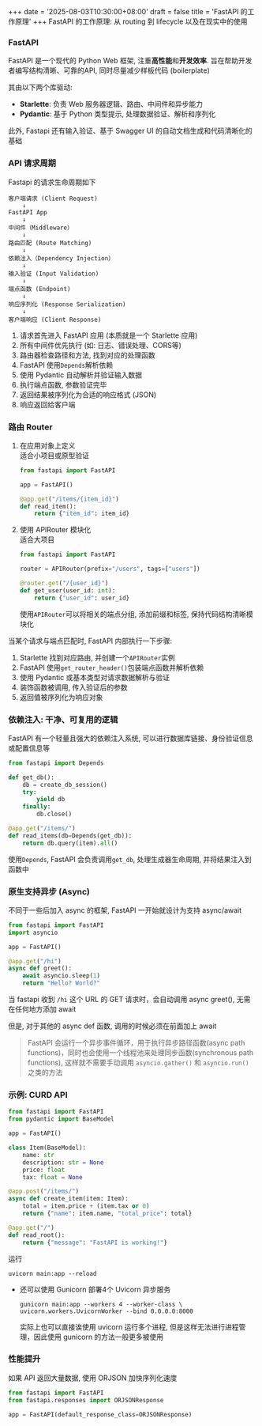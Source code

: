 +++
date = '2025-08-03T10:30:00+08:00'
draft = false
title = 'FastAPI 的工作原理'
+++
FastAPI 的工作原理: 从 routing 到 lifecycle 以及在现实中的使用

### FastAPI
FastAPI 是一个现代的 Python Web 框架, 注重**高性能**和**开发效率**. 旨在帮助开发者编写结构清晰、可靠的API, 同时尽量减少样板代码 (boilerplate)

其由以下两个库驱动:
- **Starlette**: 负责 Web 服务器逻辑、路由、中间件和异步能力
- **Pydantic**: 基于 Python 类型提示, 处理数据验证、解析和序列化

此外, Fastapi 还有输入验证、基于 Swagger UI 的自动文档生成和代码清晰化的基础


### API 请求周期
Fastapi 的请求生命周期如下
```
客户端请求 (Client Request)
    ↓
FastAPI App
    ↓
中间件（Middleware）
    ↓
路由匹配 (Route Matching)
    ↓
依赖注入（Dependency Injection）
    ↓
输入验证 (Input Validation)
    ↓
端点函数 (Endpoint)
    ↓
响应序列化 (Response Serialization)
    ↓
客户端响应 (Client Response)
```
1. 请求首先进入 FastAPI 应用 (本质就是一个 Starlette 应用)
2. 所有中间件优先执行 (如: 日志、错误处理、CORS等)
3. 路由器检查路径和方法, 找到对应的处理函数
4. FastAPI 使用`Depends`解析依赖
5. 使用 Pydantic 自动解析并验证输入数据
6. 执行端点函数, 参数验证完毕
7. 返回结果被序列化为合适的响应格式 (JSON)
8. 响应返回给客户端

### 路由 Router
1. 在应用对象上定义  
    适合小项目或原型验证
    ```python
    from fastapi import FastAPI

    app = FastAPI()

    @app.get("/items/{item_id}")
    def read_item():
        return {"item_id": item_id}
    ```
2. 使用 APIRouter 模块化  
    适合大项目
    ```python
    from fastapi import FastAPI
    
    router = APIRouter(prefix="/users", tags=["users"])

    @router.get("/{user_id}")
    def get_user(user_id: int):
        return {"user_id": user_id}
    ```
    使用`APIRouter`可以将相关的端点分组, 添加前缀和标签, 保持代码结构清晰模块化

当某个请求与端点匹配时, FastAPI 内部执行一下步骤:
1. Starlette 找到对应路由, 并创建一个`APIRouter`实例
2. FastAPI 使用`get_router_header()`包装端点函数并解析依赖
3. 使用 Pydantic 或基本类型对请求数据解析与验证
4. 装饰函数被调用, 传入验证后的参数
5. 返回值被序列化为响应对象

### 依赖注入: 干净、可复用的逻辑
FastAPI 有一个轻量且强大的依赖注入系统, 可以进行数据库链接、身份验证信息或配置信息等
```python
from fastapi import Depends

def get_db():
    db = create_db_session()
    try:
        yield db
    finally:
        db.close()

@app.get("/items/")
def read_items(db=Depends(get_db)):
    return db.query(item).all()
```
使用`Depends`, FastAPI 会负责调用`get_db`, 处理生成器生命周期, 并将结果注入到函数中


### 原生支持异步 (Async)
不同于一些后加入 async 的框架, FastAPI 一开始就设计为支持 async/await
```python
from fastapi import FastAPI
import asyncio

app = FastAPI()

@app.get("/hi")
async def greet():
    await asyncio.sleep(1)
    return "Hello? World?"
```
当 fastapi 收到 `/hi` 这个 URL 的 GET 请求时，会自动调用 async greet(), 无需在任何地方添加 await 

但是, 对于其他的 async def 函数, 调用的时候必须在前面加上 await

> FastAPI 会运行一个异步事件循环，用于执行异步路径函数(async path functions)，同时也会使用一个线程池来处理同步函数(synchronous path functions), 这样就不需要手动调用 `asyncio.gather()` 和 `asyncio.run()` 之类的方法


### 示例: CURD API
```python
from fastapi import FastAPI
from pydantic import BaseModel

app = FastAPI()

class Item(BaseModel):
    name: str
    description: str = None
    price: float
    tax: float = None

@app.post("/items/")
async def create_item(item: Item):
    total = item.price + (item.tax or 0)
    return {"name": item.name, "total_price": total}

@app.get("/")
def read_root():
    return {"message": "FastAPI is working!"}
```

运行
```
uvicorn main:app --reload
```

- 还可以使用 Gunicorn 部署4个 Uvicorn 异步服务
    ```
    gunicorn main:app --workers 4 --worker-class \
    uvicorn.workers.UvicornWorker --bind 0.0.0.0:8000
    ```
    实际上也可以直接诶使用 uvicorn 运行多个进程, 但是这样无法进行进程管理，因此使用 gunicorn 的方法一般更多被使用

### 性能提升
如果 API 返回大量数据, 使用 ORJSON 加快序列化速度
```python
from fastapi import FastAPI
from fastapi.responses import ORJSONResponse

app = FastAPI(default_response_class=ORJSONResponse)
```
